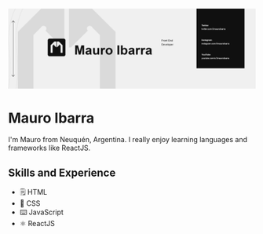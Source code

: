 ![Front-End Developer](https://github.com/3mauroibarra/3mauroibarra/blob/main/fondo.jpg)

# Mauro Ibarra
I'm Mauro from Neuquén, Argentina. I really enjoy learning languages and frameworks like ReactJS.

## Skills and Experience
* 🗒️ HTML
* 📝 CSS
* ⌨️ JavaScript
* ⚛ ReactJS

